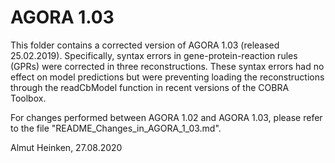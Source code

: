 # AGORA 1.03

This folder contains a corrected version of AGORA 1.03 (released 25.02.2019). Specifically, syntax errors in gene-protein-reaction rules (GPRs) were corrected in three reconstructions. These syntax errors had no effect on model predictions but were preventing loading the reconstructions through the readCbModel function in recent versions of the COBRA Toolbox.

For changes performed between AGORA 1.02 and AGORA 1.03, please refer to the file "README_Changes_in_AGORA_1_03.md".

Almut Heinken, 27.08.2020
